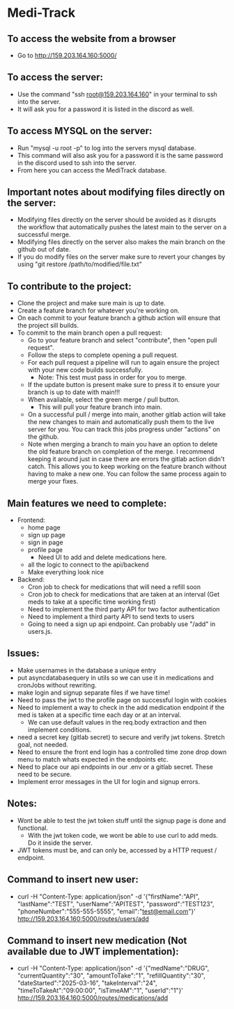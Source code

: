# Medi-Track

## To access the website from a browser
- Go to http://159.203.164.160:5000/

## To access the server:
- Use the command "ssh root@159.203.164.160" in your terminal to ssh into the server.
- It will ask you for a password it is listed in the discord as well.

## To access MYSQL on the server:
- Run "mysql -u root -p" to log into the servers mysql database.
- This command will also ask you for a password it is the same password in the discord used to ssh into the server.
- From here you can access the MediTrack database.

## Important notes about modifying files directly on the server:
- Modifying files directly on the server should be avoided as it disrupts the workflow that automatically pushes the latest main to the server on a successful merge. 
- Modifying files directly on the server also makes the main branch on the github out of date.
- If you do modify files on the server make sure to revert your changes by using "git restore /path/to/modified/file.txt"

## To contribute to the project:
- Clone the project and make sure main is up to date.
- Create a feature branch for whatever you're working on.
- On each commit to your feature branch a github action will ensure that the project sill builds.
- To commit to the main branch open a pull request:
    - Go to your feature branch and select "contribute", then "open pull request".
    - Follow the steps to complete opening a pull request.
    - For each pull request a pipeline will run to again ensure the project with your new code builds successfully.
        - Note: This test must pass in order for you to merge. 
    - If the update button is present make sure to press it to ensure your branch is up to date with main!!!
    - When available, select the green merge / pull button.
        - This will pull your feature branch into main.
    - On a successful pull / merge into main, another gitlab action will take the new changes to main and automatically push them to the live server for you. You can track this jobs progress under "actions" on the github.
    - Note when merging a branch to main you have an option to delete the old feature branch on completion of the merge. I recommend keeping it around just in case there are errors the gitlab action didn't catch. This allows you to keep working on the feature branch without having to make a new one. You can follow the same process again to merge your fixes. 

## Main features we need to complete:
- Frontend:
    - home page
    - sign up page
    - sign in page
    - profile page
        - Need UI to add and delete medications here.
    - all the logic to connect to the api/backend
    - Make everything look nice
- Backend:
    - Cron job to check for medications that will need a refill soon
    - Cron job to check for medications that are taken at an interval (Get meds to take at a specific time working first)
    - Need to implement the third party API for two factor authentication
    - Need to implement a third party API to send texts to users
    - Going to need a sign up api endpoint. Can probably use "/add" in users.js. 

## Issues:
- Make usernames in the database a unique entry
- put asyncdatabasequery in utils so we can use it in medications and cronJobs without rewriting.
- make login and signup separate files if we have time!
- Need to pass the jwt to the profile page on successful login with cookies
- Need to implement a way to check in the add medication endpoint if the med is taken at a specific time each day or at an interval.
    - We can use default values in the req.body extraction and then implement conditions.
- need a secret key (gitlab secret) to secure and verify jwt tokens. Stretch goal, not needed.
- Need to ensure the front end login has a controlled time zone drop down menu to match whats expected in the endpoints etc.
- Need to place our api endpoints in our .env or a gitlab secret. These need to be secure.
- Implement error messages in the UI for login and signup errors.

## Notes:
- Wont be able to test the jwt token stuff until the signup page is done and functional.
    - With the jwt token code, we wont be able to use curl to add meds. Do it inside the server.
- JWT tokens must be, and can only be, accessed by a HTTP request / endpoint.

## Command to insert new user:
- curl -H "Content-Type: application/json" -d '{"firstName":"API", "lastName":"TEST", "userName":"APITEST", "password":"TEST123", "phoneNumber":"555-555-5555", "email":"test@email.com"}' http://159.203.164.160:5000/routes/users/add

## Command to insert new medication (Not available due to JWT implementation):
- curl -H "Content-Type: application/json" -d '{"medName":"DRUG", "currentQuantity":"30", "amountToTake":"1", "refillQuantity":"30", "dateStarted":"2025-03-16", "takeInterval":"24", "timeToTakeAt":"09:00:00", "isTimeAM":"1", "userId":"1"}' http://159.203.164.160:5000/routes/medications/add